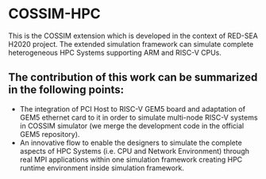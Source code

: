 # COSSIM-HPC
This is the COSSIM extension which is developed in the context of RED-SEA H2020 project. The extended simulation framework can simulate complete heterogeneous HPC Systems supporting ARM and RISC-V CPUs.

## The contribution of this work can be summarized in the following points:
 - The integration of PCI Host to RISC-V GEM5 board and adaptation of GEM5 ethernet card to it in order to simulate multi-node RISC-V systems in COSSIM simulator (we merge the development code in the official GEM5 repository).
 - An innovative flow to enable the designers to simulate the complete aspects of HPC Systems (i.e. CPU and Network Environment) through real MPI applications within one simulation framework creating HPC runtime environment inside simulation framework.


